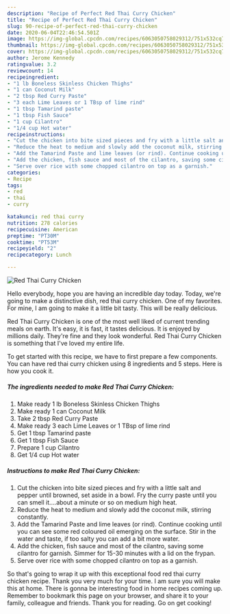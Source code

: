 ```yaml
---
description: "Recipe of Perfect Red Thai Curry Chicken"
title: "Recipe of Perfect Red Thai Curry Chicken"
slug: 90-recipe-of-perfect-red-thai-curry-chicken
date: 2020-06-04T22:46:54.501Z
image: https://img-global.cpcdn.com/recipes/6063050758029312/751x532cq70/red-thai-curry-chicken-recipe-main-photo.jpg
thumbnail: https://img-global.cpcdn.com/recipes/6063050758029312/751x532cq70/red-thai-curry-chicken-recipe-main-photo.jpg
cover: https://img-global.cpcdn.com/recipes/6063050758029312/751x532cq70/red-thai-curry-chicken-recipe-main-photo.jpg
author: Jerome Kennedy
ratingvalue: 3.2
reviewcount: 14
recipeingredient:
- "1 lb Boneless Skinless Chicken Thighs"
- "1 can Coconut Milk"
- "2 tbsp Red Curry Paste"
- "3 each Lime Leaves or 1 TBsp of lime rind"
- "1 tbsp Tamarind paste"
- "1 tbsp Fish Sauce"
- "1 cup Cilantro"
- "1/4 cup Hot water"
recipeinstructions:
- "Cut the chicken into bite sized pieces and fry with a little salt and pepper until browned, set aside in a bowl. Fry the curry paste until you can smell it....about a minute or so on medium high heat."
- "Reduce the heat to medium and slowly add the coconut milk, stirring constantly."
- "Add the Tamarind Paste and lime leaves (or rind). Continue cooking until you can see some red coloured oil emerging on the surface. Stir in the water and taste, if too salty you can add a bit more water."
- "Add the chicken, fish sauce and most of the cilantro, saving some cilantro for garnish. Simmer for 15-30 minutes with a lid on the frypan."
- "Serve over rice with some chopped cilantro on top as a garnish."
categories:
- Recipe
tags:
- red
- thai
- curry

katakunci: red thai curry 
nutrition: 278 calories
recipecuisine: American
preptime: "PT30M"
cooktime: "PT53M"
recipeyield: "2"
recipecategory: Lunch

---
```



![Red Thai Curry Chicken](https://img-global.cpcdn.com/recipes/6063050758029312/751x532cq70/red-thai-curry-chicken-recipe-main-photo.jpg)

Hello everybody, hope you are having an incredible day today. Today, we're going to make a distinctive dish, red thai curry chicken. One of my favorites. For mine, I am going to make it a little bit tasty. This will be really delicious.



Red Thai Curry Chicken is one of the most well liked of current trending meals on earth. It's easy, it is fast, it tastes delicious. It is enjoyed by millions daily. They're fine and they look wonderful. Red Thai Curry Chicken is something that I've loved my entire life.


To get started with this recipe, we have to first prepare a few components. You can have red thai curry chicken using 8 ingredients and 5 steps. Here is how you cook it.

<!--inarticleads1-->

##### The ingredients needed to make Red Thai Curry Chicken:

1. Make ready 1 lb Boneless Skinless Chicken Thighs
1. Make ready 1 can Coconut Milk
1. Take 2 tbsp Red Curry Paste
1. Make ready 3 each Lime Leaves or 1 TBsp of lime rind
1. Get 1 tbsp Tamarind paste
1. Get 1 tbsp Fish Sauce
1. Prepare 1 cup Cilantro
1. Get 1/4 cup Hot water




<!--inarticleads2-->

##### Instructions to make Red Thai Curry Chicken:

1. Cut the chicken into bite sized pieces and fry with a little salt and pepper until browned, set aside in a bowl. Fry the curry paste until you can smell it....about a minute or so on medium high heat.
1. Reduce the heat to medium and slowly add the coconut milk, stirring constantly.
1. Add the Tamarind Paste and lime leaves (or rind). Continue cooking until you can see some red coloured oil emerging on the surface. Stir in the water and taste, if too salty you can add a bit more water.
1. Add the chicken, fish sauce and most of the cilantro, saving some cilantro for garnish. Simmer for 15-30 minutes with a lid on the frypan.
1. Serve over rice with some chopped cilantro on top as a garnish.




So that's going to wrap it up with this exceptional food red thai curry chicken recipe. Thank you very much for your time. I am sure you will make this at home. There is gonna be interesting food in home recipes coming up. Remember to bookmark this page on your browser, and share it to your family, colleague and friends. Thank you for reading. Go on get cooking!
